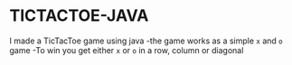 # TICTACTOE-JAVA
I made a TicTacToe game using java 
-the game works as a simple `x` and `o` game
-To win you get either `x` or `o` in a row, column or diagonal
